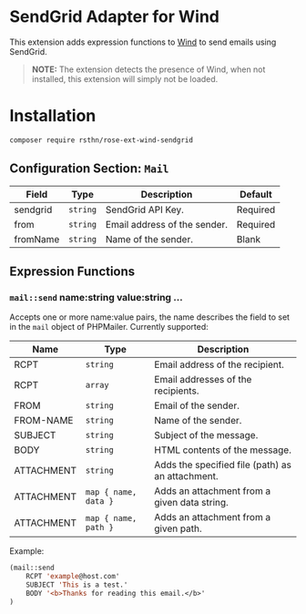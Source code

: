 # SendGrid Adapter for Wind

This extension adds expression functions to [Wind](https://github.com/rsthn/rose-ext-wind) to send emails using SendGrid.

> **NOTE:** The extension detects the presence of Wind, when not installed, this extension will simply not be loaded.

# Installation

```sh
composer require rsthn/rose-ext-wind-sendgrid
```

## Configuration Section: `Mail`


|Field|Type|Description|Default|
|----|----|-----------|-------|
|sendgrid|`string`|SendGrid API Key.|Required
|from|`string`|Email address of the sender.|Required
|fromName|`string`|Name of the sender.|Blank


## Expression Functions

### `mail::send` name:string value:string ...

Accepts one or more name:value pairs, the name describes the field to set in the `mail` object of PHPMailer. Currently supported:

|Name|Type|Description|
|----|----|-----------|
|RCPT|`string`|Email address of the recipient.
|RCPT|`array`|Email addresses of the recipients.
|FROM|`string`|Email of the sender.
|FROM-NAME|`string`|Name of the sender.
|SUBJECT|`string`|Subject of the message.
|BODY|`string`|HTML contents of the message.
|ATTACHMENT|`string`|Adds the specified file (path) as an attachment.
|ATTACHMENT|`map { name, data }`|Adds an attachment from a given data string.
|ATTACHMENT|`map { name, path }`|Adds an attachment from a given path.

Example:

```lisp
(mail::send
	RCPT 'example@host.com'
	SUBJECT 'This is a test.'
	BODY '<b>Thanks for reading this email.</b>'
)
```
